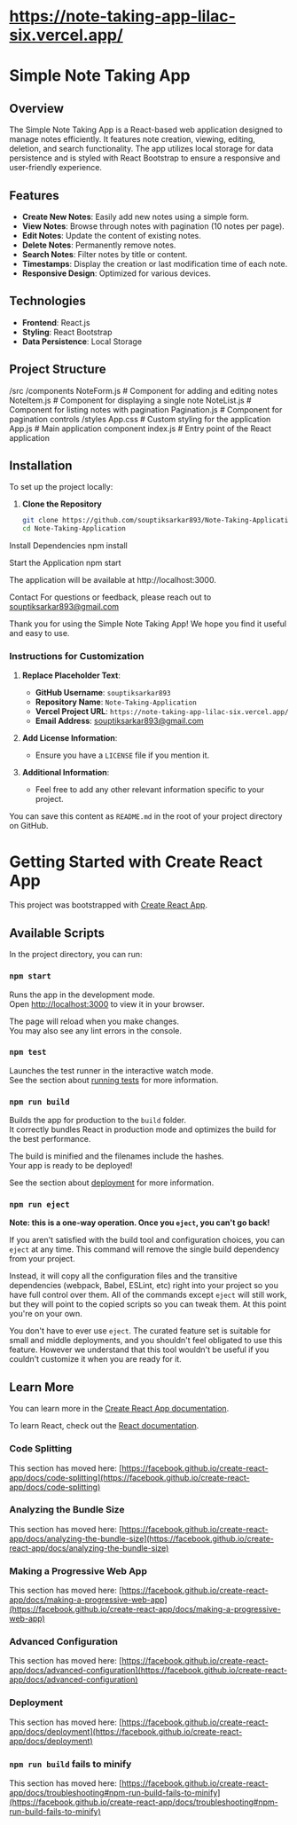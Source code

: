 # https://note-taking-app-lilac-six.vercel.app/

# Simple Note Taking App

## Overview

The Simple Note Taking App is a React-based web application designed to manage notes efficiently. It features note creation, viewing, editing, deletion, and search functionality. The app utilizes local storage for data persistence and is styled with React Bootstrap to ensure a responsive and user-friendly experience.

## Features

- **Create New Notes**: Easily add new notes using a simple form.
- **View Notes**: Browse through notes with pagination (10 notes per page).
- **Edit Notes**: Update the content of existing notes.
- **Delete Notes**: Permanently remove notes.
- **Search Notes**: Filter notes by title or content.
- **Timestamps**: Display the creation or last modification time of each note.
- **Responsive Design**: Optimized for various devices.

## Technologies

- **Frontend**: React.js
- **Styling**: React Bootstrap
- **Data Persistence**: Local Storage

## Project Structure

/src
/components
NoteForm.js # Component for adding and editing notes
NoteItem.js # Component for displaying a single note
NoteList.js # Component for listing notes with pagination
Pagination.js # Component for pagination controls
/styles
App.css # Custom styling for the application
App.js # Main application component
index.js # Entry point of the React application


## Installation

To set up the project locally:

1. **Clone the Repository**

   ```bash
   git clone https://github.com/souptiksarkar893/Note-Taking-Application.git
   cd Note-Taking-Application

Install Dependencies
npm install

Start the Application
npm start

The application will be available at http://localhost:3000.

Contact
For questions or feedback, please reach out to souptiksarkar893@gmail.com

Thank you for using the Simple Note Taking App! We hope you find it useful and easy to use.

### Instructions for Customization

1. **Replace Placeholder Text**:
   - **GitHub Username**: `souptiksarkar893`
   - **Repository Name**: `Note-Taking-Application` 
   - **Vercel Project URL**: `https://note-taking-app-lilac-six.vercel.app/` 
   - **Email Address**: souptiksarkar893@gmail.com

2. **Add License Information**:
   - Ensure you have a `LICENSE` file if you mention it.

3. **Additional Information**:
   - Feel free to add any other relevant information specific to your project.

You can save this content as `README.md` in the root of your project directory on GitHub.






# Getting Started with Create React App

This project was bootstrapped with [Create React App](https://github.com/facebook/create-react-app).

## Available Scripts

In the project directory, you can run:

### `npm start`

Runs the app in the development mode.\
Open [http://localhost:3000](http://localhost:3000) to view it in your browser.

The page will reload when you make changes.\
You may also see any lint errors in the console.

### `npm test`

Launches the test runner in the interactive watch mode.\
See the section about [running tests](https://facebook.github.io/create-react-app/docs/running-tests) for more information.

### `npm run build`

Builds the app for production to the `build` folder.\
It correctly bundles React in production mode and optimizes the build for the best performance.

The build is minified and the filenames include the hashes.\
Your app is ready to be deployed!

See the section about [deployment](https://facebook.github.io/create-react-app/docs/deployment) for more information.

### `npm run eject`

**Note: this is a one-way operation. Once you `eject`, you can't go back!**

If you aren't satisfied with the build tool and configuration choices, you can `eject` at any time. This command will remove the single build dependency from your project.

Instead, it will copy all the configuration files and the transitive dependencies (webpack, Babel, ESLint, etc) right into your project so you have full control over them. All of the commands except `eject` will still work, but they will point to the copied scripts so you can tweak them. At this point you're on your own.

You don't have to ever use `eject`. The curated feature set is suitable for small and middle deployments, and you shouldn't feel obligated to use this feature. However we understand that this tool wouldn't be useful if you couldn't customize it when you are ready for it.

## Learn More

You can learn more in the [Create React App documentation](https://facebook.github.io/create-react-app/docs/getting-started).

To learn React, check out the [React documentation](https://reactjs.org/).

### Code Splitting

This section has moved here: [https://facebook.github.io/create-react-app/docs/code-splitting](https://facebook.github.io/create-react-app/docs/code-splitting)

### Analyzing the Bundle Size

This section has moved here: [https://facebook.github.io/create-react-app/docs/analyzing-the-bundle-size](https://facebook.github.io/create-react-app/docs/analyzing-the-bundle-size)

### Making a Progressive Web App

This section has moved here: [https://facebook.github.io/create-react-app/docs/making-a-progressive-web-app](https://facebook.github.io/create-react-app/docs/making-a-progressive-web-app)

### Advanced Configuration

This section has moved here: [https://facebook.github.io/create-react-app/docs/advanced-configuration](https://facebook.github.io/create-react-app/docs/advanced-configuration)

### Deployment

This section has moved here: [https://facebook.github.io/create-react-app/docs/deployment](https://facebook.github.io/create-react-app/docs/deployment)

### `npm run build` fails to minify

This section has moved here: [https://facebook.github.io/create-react-app/docs/troubleshooting#npm-run-build-fails-to-minify](https://facebook.github.io/create-react-app/docs/troubleshooting#npm-run-build-fails-to-minify)
